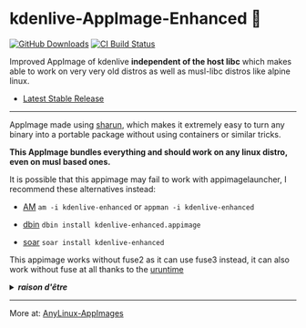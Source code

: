 # kdenlive-AppImage-Enhanced 🐧

[![GitHub Downloads](https://img.shields.io/github/downloads/pkgforge-dev/kdenlive-AppImage-Enhanced/total?logo=github&label=GitHub%20Downloads)](https://github.com/pkgforge-dev/kdenlive-AppImage-Enhanced/releases/latest)
[![CI Build Status](https://github.com//pkgforge-dev/kdenlive-AppImage-Enhanced/actions/workflows/blank.yml/badge.svg)](https://github.com/pkgforge-dev/kdenlive-AppImage-Enhanced/releases/latest)

Improved AppImage of kdenlive **independent of the host libc** which makes able to work on very very old distros as well as musl-libc distros like alpine linux. 

* [Latest Stable Release](https://github.com/pkgforge-dev/kdenlive-AppImage-Enhanced/releases/latest)

---

AppImage made using [sharun](https://github.com/VHSgunzo/sharun), which makes it extremely easy to turn any binary into a portable package without using containers or similar tricks.

**This AppImage bundles everything and should work on any linux distro, even on musl based ones.**

It is possible that this appimage may fail to work with appimagelauncher, I recommend these alternatives instead: 

* [AM](https://github.com/ivan-hc/AM) `am -i kdenlive-enhanced` or `appman -i kdenlive-enhanced`

* [dbin](https://github.com/xplshn/dbin) `dbin install kdenlive-enhanced.appimage`

* [soar](https://github.com/pkgforge/soar) `soar install kdenlive-enhanced`

This appimage works without fuse2 as it can use fuse3 instead, it can also work without fuse at all thanks to the [uruntime](https://github.com/VHSgunzo/uruntime)

<details>
  <summary><b><i>raison d'être</i></b></summary>
    <img src="https://github.com/user-attachments/assets/d40067a6-37d2-4784-927c-2c7f7cc6104b" alt="Inspiration Image">
  </a>
</details>

---

More at: [AnyLinux-AppImages](https://pkgforge-dev.github.io/Anylinux-AppImages/)
